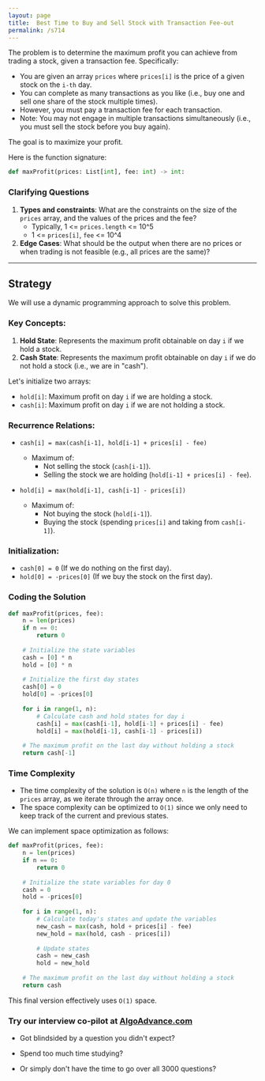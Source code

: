 ```yaml
---
layout: page
title:  Best Time to Buy and Sell Stock with Transaction Fee-out
permalink: /s714
---
```

The problem is to determine the maximum profit you can achieve from trading a stock, given a transaction fee. Specifically:

- You are given an array `prices` where `prices[i]` is the price of a given stock on the `i-th` day.
- You can complete as many transactions as you like (i.e., buy one and sell one share of the stock multiple times).
- However, you must pay a transaction fee for each transaction.
- Note: You may not engage in multiple transactions simultaneously (i.e., you must sell the stock before you buy again).

The goal is to maximize your profit.

Here is the function signature:

```python
def maxProfit(prices: List[int], fee: int) -> int:
```

### Clarifying Questions
1. **Types and constraints**: What are the constraints on the size of the `prices` array, and the values of the prices and the fee?
   - Typically, 1 <= `prices.length` <= 10^5
   - 1 <= `prices[i]`, `fee` <= 10^4
2. **Edge Cases**: What should be the output when there are no prices or when trading is not feasible (e.g., all prices are the same)?

---

## Strategy
We will use a dynamic programming approach to solve this problem. 

### Key Concepts:
1. **Hold State**: Represents the maximum profit obtainable on day `i` if we hold a stock.
2. **Cash State**: Represents the maximum profit obtainable on day `i` if we do not hold a stock (i.e., we are in "cash").

Let's initialize two arrays:
- `hold[i]`: Maximum profit on day `i` if we are holding a stock.
- `cash[i]`: Maximum profit on day `i` if we are not holding a stock.

### Recurrence Relations:
- `cash[i] = max(cash[i-1], hold[i-1] + prices[i] - fee)`
  - Maximum of:
    - Not selling the stock (`cash[i-1]`).
    - Selling the stock we are holding (`hold[i-1] + prices[i] - fee`).
    
- `hold[i] = max(hold[i-1], cash[i-1] - prices[i])`
  - Maximum of:
    - Not buying the stock (`hold[i-1]`).
    - Buying the stock (spending `prices[i]` and taking from `cash[i-1]`).
  
### Initialization:
- `cash[0] = 0` (If we do nothing on the first day).
- `hold[0] = -prices[0]` (If we buy the stock on the first day).

### Coding the Solution

```python
def maxProfit(prices, fee):
    n = len(prices)
    if n == 0:
        return 0
    
    # Initialize the state variables
    cash = [0] * n
    hold = [0] * n
    
    # Initialize the first day states
    cash[0] = 0
    hold[0] = -prices[0]
    
    for i in range(1, n):
        # Calculate cash and hold states for day i
        cash[i] = max(cash[i-1], hold[i-1] + prices[i] - fee)
        hold[i] = max(hold[i-1], cash[i-1] - prices[i])
    
    # The maximum profit on the last day without holding a stock
    return cash[-1]
```

### Time Complexity
- The time complexity of the solution is `O(n)` where `n` is the length of the `prices` array, as we iterate through the array once.
- The space complexity can be optimized to `O(1)` since we only need to keep track of the current and previous states.

We can implement space optimization as follows:

```python
def maxProfit(prices, fee):
    n = len(prices)
    if n == 0:
        return 0
    
    # Initialize the state variables for day 0
    cash = 0
    hold = -prices[0]
    
    for i in range(1, n):
        # Calculate today's states and update the variables
        new_cash = max(cash, hold + prices[i] - fee)
        new_hold = max(hold, cash - prices[i])
        
        # Update states
        cash = new_cash
        hold = new_hold
    
    # The maximum profit on the last day without holding a stock
    return cash
```

This final version effectively uses `O(1)` space.


### Try our interview co-pilot at [AlgoAdvance.com](https://algoAdvance.com)

- Got blindsided by a question you didn't expect?

- Spend too much time studying?

- Or simply don't have the time to go over all 3000 questions?

